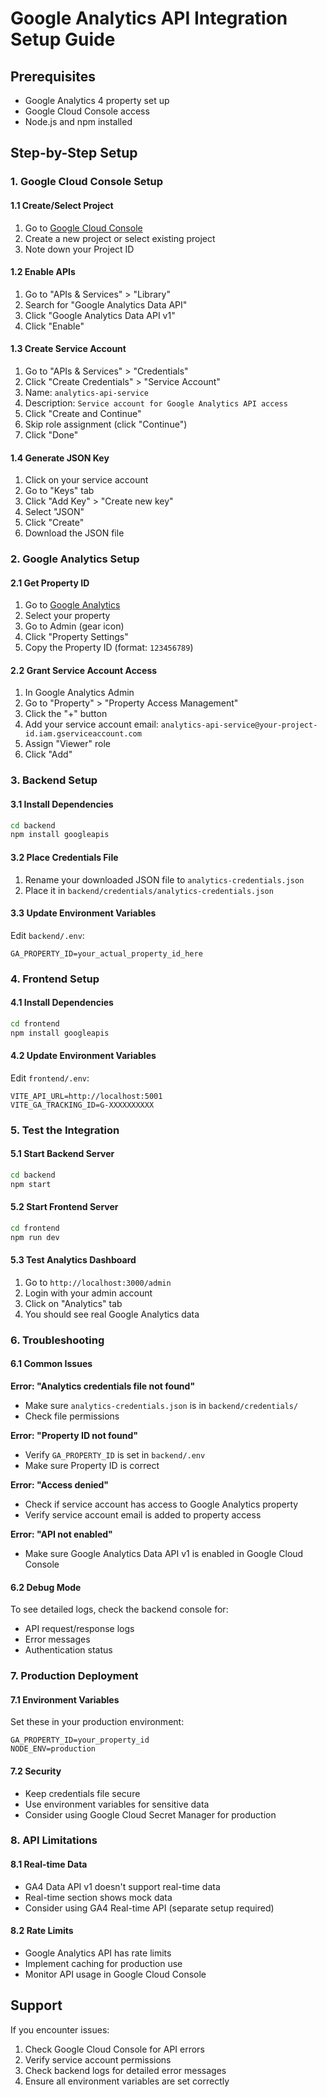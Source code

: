 # Google Analytics API Integration Setup Guide

## Prerequisites
- Google Analytics 4 property set up
- Google Cloud Console access
- Node.js and npm installed

## Step-by-Step Setup

### 1. Google Cloud Console Setup

#### 1.1 Create/Select Project
1. Go to [Google Cloud Console](https://console.cloud.google.com/)
2. Create a new project or select existing project
3. Note down your Project ID

#### 1.2 Enable APIs
1. Go to "APIs & Services" > "Library"
2. Search for "Google Analytics Data API"
3. Click "Google Analytics Data API v1"
4. Click "Enable"

#### 1.3 Create Service Account
1. Go to "APIs & Services" > "Credentials"
2. Click "Create Credentials" > "Service Account"
3. Name: `analytics-api-service`
4. Description: `Service account for Google Analytics API access`
5. Click "Create and Continue"
6. Skip role assignment (click "Continue")
7. Click "Done"

#### 1.4 Generate JSON Key
1. Click on your service account
2. Go to "Keys" tab
3. Click "Add Key" > "Create new key"
4. Select "JSON"
5. Click "Create"
6. Download the JSON file

### 2. Google Analytics Setup

#### 2.1 Get Property ID
1. Go to [Google Analytics](https://analytics.google.com/)
2. Select your property
3. Go to Admin (gear icon)
4. Click "Property Settings"
5. Copy the Property ID (format: `123456789`)

#### 2.2 Grant Service Account Access
1. In Google Analytics Admin
2. Go to "Property" > "Property Access Management"
3. Click the "+" button
4. Add your service account email: `analytics-api-service@your-project-id.iam.gserviceaccount.com`
5. Assign "Viewer" role
6. Click "Add"

### 3. Backend Setup

#### 3.1 Install Dependencies
```bash
cd backend
npm install googleapis
```

#### 3.2 Place Credentials File
1. Rename your downloaded JSON file to `analytics-credentials.json`
2. Place it in `backend/credentials/analytics-credentials.json`

#### 3.3 Update Environment Variables
Edit `backend/.env`:
```env
GA_PROPERTY_ID=your_actual_property_id_here
```

### 4. Frontend Setup

#### 4.1 Install Dependencies
```bash
cd frontend
npm install googleapis
```

#### 4.2 Update Environment Variables
Edit `frontend/.env`:
```env
VITE_API_URL=http://localhost:5001
VITE_GA_TRACKING_ID=G-XXXXXXXXXX
```

### 5. Test the Integration

#### 5.1 Start Backend Server
```bash
cd backend
npm start
```

#### 5.2 Start Frontend Server
```bash
cd frontend
npm run dev
```

#### 5.3 Test Analytics Dashboard
1. Go to `http://localhost:3000/admin`
2. Login with your admin account
3. Click on "Analytics" tab
4. You should see real Google Analytics data

### 6. Troubleshooting

#### 6.1 Common Issues

**Error: "Analytics credentials file not found"**
- Make sure `analytics-credentials.json` is in `backend/credentials/`
- Check file permissions

**Error: "Property ID not found"**
- Verify `GA_PROPERTY_ID` is set in `backend/.env`
- Make sure Property ID is correct

**Error: "Access denied"**
- Check if service account has access to Google Analytics property
- Verify service account email is added to property access

**Error: "API not enabled"**
- Make sure Google Analytics Data API v1 is enabled in Google Cloud Console

#### 6.2 Debug Mode
To see detailed logs, check the backend console for:
- API request/response logs
- Error messages
- Authentication status

### 7. Production Deployment

#### 7.1 Environment Variables
Set these in your production environment:
```env
GA_PROPERTY_ID=your_property_id
NODE_ENV=production
```

#### 7.2 Security
- Keep credentials file secure
- Use environment variables for sensitive data
- Consider using Google Cloud Secret Manager for production

### 8. API Limitations

#### 8.1 Real-time Data
- GA4 Data API v1 doesn't support real-time data
- Real-time section shows mock data
- Consider using GA4 Real-time API (separate setup required)

#### 8.2 Rate Limits
- Google Analytics API has rate limits
- Implement caching for production use
- Monitor API usage in Google Cloud Console

## Support

If you encounter issues:
1. Check Google Cloud Console for API errors
2. Verify service account permissions
3. Check backend logs for detailed error messages
4. Ensure all environment variables are set correctly
